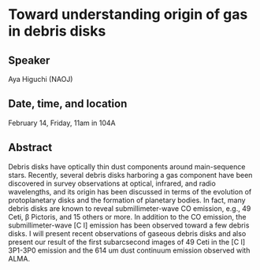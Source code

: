 # Toward understanding origin of gas in debris disks

## Speaker
Aya Higuchi (NAOJ)

## Date, time, and location
February 14, Friday, 11am in 104A

## Abstract
Debris disks have optically thin dust components around main-sequence stars. Recently, several debris disks harboring a gas component have been discovered in survey observations at optical, infrared, and radio wavelengths, and its origin has been discussed in terms of the evolution of protoplanetary disks and the formation of planetary bodies. In fact, many debris disks are known to reveal submillimeter-wave CO emission, e.g., 49 Ceti, β Pictoris, and 15 others or more. In addition to the CO emission, the submillimeter-wave [C I] emission has been observed toward a few debris disks. I will present recent observations of gaseous debris disks and also present our result of the first subarcsecond images of 49 Ceti in the [C I] 3P1-3P0 emission and the 614 um dust continuum emission observed with ALMA.